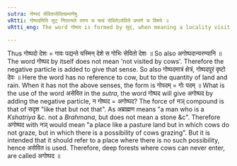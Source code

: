 ```yaml
---
sutra: गोष्पदं सेवितासेवितप्रमाणेषु
vRtti: गोष्पदमिति सुट् निपात्यते तस्य च षत्वं सेवितेऽसेविते प्रमाणे च विषये ॥
vRtti_eng: The word गोष्पद is formed by सुट्, when meaning a locality visited or not visited by cows, or when it means a quantity.

---
```

Thus गोष्पदो देशः = गावः पद्यन्ते यस्मिन् देशे स गोभिः सेवितो देशः ॥ So also अगोष्पदान्यरण्यानि ॥ The word गोष्पद by itself does not mean 'not visited by cows'. Therefore the negative particle is added to give that sense. So also गोष्पदमात्रं क्षेत्रं, गोष्पदपूरं वृष्टो देवः ॥ Here the word has no reference to cow, but to the quantity of land and rain. When it has not the above senses, the form is गोपदम् = गोः पदम् ॥ What is the use of the word असेवित in the _sutra_, the word गोष्पद will give अगोष्पद by adding the negative particle, न गोष्पद = अगोष्पद? The force of नञ् compound is that of सदृश "like that but not that". As अब्राह्मण means "a man who is a _Kshatriya_ &c. not a _Brahmana_, but does not mean a stone &c". Therefore अगोष्पद with नञ् would mean "a place like a pasture land but in which cows do not graze, but in which there is a possibility of cows grazing". But it is intended that it should refer to a place where there is no such possibility, hence असेवित is used. Therefore, deep forests where cows can never enter, are called अगोष्पद ॥